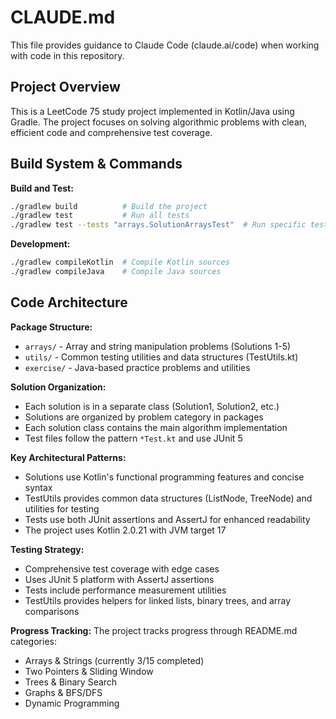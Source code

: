 # CLAUDE.md

This file provides guidance to Claude Code (claude.ai/code) when working with code in this repository.

## Project Overview

This is a LeetCode 75 study project implemented in Kotlin/Java using Gradle. The project focuses on solving algorithmic problems with clean, efficient code and comprehensive test coverage.

## Build System & Commands

**Build and Test:**
```bash
./gradlew build          # Build the project
./gradlew test           # Run all tests
./gradlew test --tests "arrays.SolutionArraysTest"  # Run specific test class
```

**Development:**
```bash
./gradlew compileKotlin  # Compile Kotlin sources
./gradlew compileJava    # Compile Java sources
```

## Code Architecture

**Package Structure:**
- `arrays/` - Array and string manipulation problems (Solutions 1-5)
- `utils/` - Common testing utilities and data structures (TestUtils.kt)
- `exercise/` - Java-based practice problems and utilities

**Solution Organization:**
- Each solution is in a separate class (Solution1, Solution2, etc.)
- Solutions are organized by problem category in packages
- Each solution class contains the main algorithm implementation
- Test files follow the pattern `*Test.kt` and use JUnit 5

**Key Architectural Patterns:**
- Solutions use Kotlin's functional programming features and concise syntax
- TestUtils provides common data structures (ListNode, TreeNode) and utilities for testing
- Tests use both JUnit assertions and AssertJ for enhanced readability
- The project uses Kotlin 2.0.21 with JVM target 17

**Testing Strategy:**
- Comprehensive test coverage with edge cases
- Uses JUnit 5 platform with AssertJ assertions
- Tests include performance measurement utilities
- TestUtils provides helpers for linked lists, binary trees, and array comparisons

**Progress Tracking:**
The project tracks progress through README.md categories:
- Arrays & Strings (currently 3/15 completed)
- Two Pointers & Sliding Window
- Trees & Binary Search
- Graphs & BFS/DFS
- Dynamic Programming